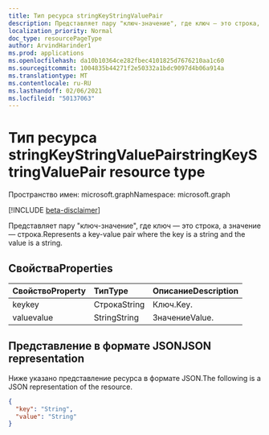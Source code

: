 ```yaml
---
title: Тип ресурса stringKeyStringValuePair
description: Представляет пару "ключ-значение", где ключ — это строка, а значение — строка.
localization_priority: Normal
doc_type: resourcePageType
author: ArvindHarinder1
ms.prod: applications
ms.openlocfilehash: da10b10364ce282fbec4101825d7676210aa1c60
ms.sourcegitcommit: 1004835b44271f2e50332a1bdc9097d4b06a914a
ms.translationtype: MT
ms.contentlocale: ru-RU
ms.lasthandoff: 02/06/2021
ms.locfileid: "50137063"
---
```

# <a name="stringkeystringvaluepair-resource-type"></a><span data-ttu-id="d44cf-103">Тип ресурса stringKeyStringValuePair</span><span class="sxs-lookup"><span data-stu-id="d44cf-103">stringKeyStringValuePair resource type</span></span>

<span data-ttu-id="d44cf-104">Пространство имен: microsoft.graph</span><span class="sxs-lookup"><span data-stu-id="d44cf-104">Namespace: microsoft.graph</span></span>

[!INCLUDE [beta-disclaimer](../../includes/beta-disclaimer.md)]

<span data-ttu-id="d44cf-105">Представляет пару "ключ-значение", где ключ — это строка, а значение — строка.</span><span class="sxs-lookup"><span data-stu-id="d44cf-105">Represents a key-value pair where the key is a string and the value is a string.</span></span>

## <a name="properties"></a><span data-ttu-id="d44cf-106">Свойства</span><span class="sxs-lookup"><span data-stu-id="d44cf-106">Properties</span></span>
| <span data-ttu-id="d44cf-107">Свойство</span><span class="sxs-lookup"><span data-stu-id="d44cf-107">Property</span></span>     | <span data-ttu-id="d44cf-108">Тип</span><span class="sxs-lookup"><span data-stu-id="d44cf-108">Type</span></span>   |<span data-ttu-id="d44cf-109">Описание</span><span class="sxs-lookup"><span data-stu-id="d44cf-109">Description</span></span>|
|:---------------|:--------|:----------|
|<span data-ttu-id="d44cf-110">key</span><span class="sxs-lookup"><span data-stu-id="d44cf-110">key</span></span>|<span data-ttu-id="d44cf-111">Строка</span><span class="sxs-lookup"><span data-stu-id="d44cf-111">String</span></span>|<span data-ttu-id="d44cf-112">Ключ.</span><span class="sxs-lookup"><span data-stu-id="d44cf-112">Key.</span></span>|
|<span data-ttu-id="d44cf-113">value</span><span class="sxs-lookup"><span data-stu-id="d44cf-113">value</span></span>|<span data-ttu-id="d44cf-114">String</span><span class="sxs-lookup"><span data-stu-id="d44cf-114">String</span></span>|<span data-ttu-id="d44cf-115">Значение</span><span class="sxs-lookup"><span data-stu-id="d44cf-115">Value.</span></span>|

## <a name="json-representation"></a><span data-ttu-id="d44cf-116">Представление в формате JSON</span><span class="sxs-lookup"><span data-stu-id="d44cf-116">JSON representation</span></span>

<span data-ttu-id="d44cf-117">Ниже указано представление ресурса в формате JSON.</span><span class="sxs-lookup"><span data-stu-id="d44cf-117">The following is a JSON representation of the resource.</span></span>

<!-- {
  "blockType": "resource",
  "optionalProperties": [

  ],
  "@odata.type": "microsoft.graph.stringKeyStringValuePair"
}-->

```json
{
  "key": "String",
  "value": "String"
}

```

<!-- uuid: 8fcb5dbc-d5aa-4681-8e31-b001d5168d79
2015-10-25 14:57:30 UTC -->
<!--
{
  "type": "#page.annotation",
  "description": "stringKeyStringValuePair resource",
  "keywords": "",
  "section": "documentation",
  "tocPath": "",
  "suppressions": []
}
-->


